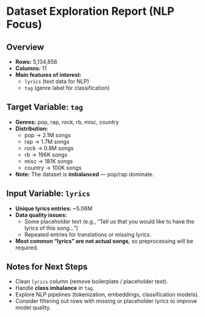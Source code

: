 # Dataset Exploration Report (NLP Focus)

## Overview
- **Rows:** 5,134,856  
- **Columns:** 11  
- **Main features of interest:**  
  - `lyrics` (text data for NLP)  
  - `tag` (genre label for classification)  

## Target Variable: `tag`
- **Genres:** pop, rap, rock, rb, misc, country  
- **Distribution:**  
  - pop → 2.1M songs  
  - rap → 1.7M songs  
  - rock → 0.8M songs  
  - rb → 196K songs  
  - misc → 181K songs  
  - country → 100K songs  
- **Note:** The dataset is **imbalanced** — pop/rap dominate.

## Input Variable: `lyrics`
- **Unique lyrics entries:** ~5.06M  
- **Data quality issues:**  
  - Some placeholder text (e.g., “Tell us that you would like to have the lyrics of this song…”)  
  - Repeated entries for translations or missing lyrics.  
- **Most common “lyrics” are not actual songs**, so preprocessing will be required.  

## Notes for Next Steps
- Clean `lyrics` column (remove boilerplate / placeholder text).  
- Handle **class imbalance** in `tag`.  
- Explore NLP pipelines (tokenization, embeddings, classification models).  
- Consider filtering out rows with missing or placeholder lyrics to improve model quality.  

